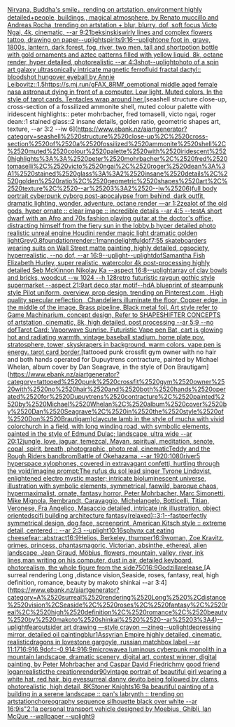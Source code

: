 [Nirvana, Buddha's smile，rending on artstation, environment highly detailed+people, buildings,, magical atmosphere, by Renato muccillo and Andreas Rocha, trending on artstation + blur, blurry, dof, soft focus,Victo Ngai, 4k, cinematic, --ar 9:21](https://www.ebank.nz/aiartgenerator?category=Nirvana%2C%2520Buddha%27s%2520smile%EF%BC%8Crending%2520on%2520artstation%2C%2520environment%2520highly%2520detailed%2Bpeople%2C%2520buildings%2C%2C%2520magical%2520atmosphere%2C%2520by%2520Renato%2520muccillo%2520and%2520Andreas%2520Rocha%2C%2520trending%2520on%2520artstation%2520%2B%2520blur%2C%2520blurry%2C%2520dof%2C%2520soft%2520focus%2CVicto%2520Ngai%2C%25204k%2C%2520cinematic%2C%2520--ar%25209%3A21)[beksinski](https://www.ebank.nz/aiartgenerator?category=beksinski)[swirly lines and complex flowers tattoo, drawing on paper](https://www.ebank.nz/aiartgenerator?category=swirly%2520lines%2520and%2520complex%2520flowers%2520tattoo%2C%2520drawing%2520on%2520paper)[--uplight](https://www.ebank.nz/aiartgenerator?category=--uplight)[spirits](https://www.ebank.nz/aiartgenerator?category=spirits)[9:16](https://www.ebank.nz/aiartgenerator?category=9%3A16)[--uplight](https://www.ebank.nz/aiartgenerator?category=--uplight)[one foot in, grave, 1800s, lantern, dark forest, fog, river, two men, tall and short](https://www.ebank.nz/aiartgenerator?category=one%2520foot%2520in%2C%2520grave%2C%25201800s%2C%2520lantern%2C%2520dark%2520forest%2C%2520fog%2C%2520river%2C%2520two%2520men%2C%2520tall%2520and%2520short)[potion bottle with gold ornaments and aztec patterns filled with yellow liquid, 8k, octane render, hyper detailed, photorealistic --ar 4:3](https://www.ebank.nz/aiartgenerator?category=potion%2520bottle%2520with%2520gold%2520ornaments%2520and%2520aztec%2520patterns%2520filled%2520with%2520yellow%2520liquid%2C%25208k%2C%2520octane%2520render%2C%2520hyper%2520detailed%2C%2520photorealistic%2520--ar%25204%3A3)[shot](https://www.ebank.nz/aiartgenerator?category=shot)[--uplight](https://www.ebank.nz/aiartgenerator?category=--uplight)[photo of a spin art galaxy ultrasonically intricate magnetic ferrofluid fractal dactyl:: bloodshot hungover eyeball by Annie Leibovitz::1.5](https://www.ebank.nz/aiartgenerator?category=photo%2520of%2520a%2520spin%2520art%2520galaxy%2520ultrasonically%2520intricate%2520magnetic%2520ferrofluid%2520fractal%2520dactyl%3A%3A%2520bloodshot%2520hungover%2520eyeball%2520by%2520Annie%2520Leibovitz%3A%3A1.5)[<https://s.mj.run/gFAX_8RMf_o>](https://www.ebank.nz/aiartgenerator?category=%3Chttps%3A//s.mj.run/gFAX_8RMf_o%3E)[emotional middle aged female nasa astronaut dying in front of a computer. Low light. Muted colors. In the style of tarot cards. Tentacles wrap around her.](https://www.ebank.nz/aiartgenerator?category=emotional%2520middle%2520aged%2520female%2520nasa%2520astronaut%2520dying%2520in%2520front%2520of%2520a%2520computer.%2520Low%2520light.%2520Muted%2520colors.%2520In%2520the%2520style%2520of%2520tarot%2520cards.%2520Tentacles%2520wrap%2520around%2520her.)[seashell structure close-up, cross-section of a fossilized ammonite shell, muted colour palette with iridescent highlights:: peter mohrbacher, fred tomaselli, victo ngai, roger dean::1 stained glass::2 insane details, golden ratio, geometric shapes art, texture, --ar 3:2 --iw 6](https://www.ebank.nz/aiartgenerator?category=seashell%2520structure%2520close-up%2C%2520cross-section%2520of%2520a%2520fossilized%2520ammonite%2520shell%2C%2520muted%2520colour%2520palette%2520with%2520iridescent%2520highlights%3A%3A%2520peter%2520mohrbacher%2C%2520fred%2520tomaselli%2C%2520victo%2520ngai%2C%2520roger%2520dean%3A%3A1%2520stained%2520glass%3A%3A2%2520insane%2520details%2C%2520golden%2520ratio%2C%2520geometric%2520shapes%2520art%2C%2520texture%2C%2520--ar%25203%3A2%2520--iw%25206)[full body portrait cyberpunk cyborg post-apocalypse from behind, dark outfit, dramatic lighting, wonder, adventure, octane render —ar 1:2](https://www.ebank.nz/aiartgenerator?category=full%2520body%2520portrait%2520cyberpunk%2520cyborg%2520post-apocalypse%2520from%2520behind%2C%2520dark%2520outfit%2C%2520dramatic%2520lighting%2C%2520wonder%2C%2520adventure%2C%2520octane%2520render%2520%E2%80%94ar%25201%3A2)[zealot of the old gods, hyper ornate :: clear image :: incredible details --ar 4:5 --test](https://www.ebank.nz/aiartgenerator?category=zealot%2520of%2520the%2520old%2520gods%2C%2520hyper%2520ornate%2520%3A%3A%2520clear%2520image%2520%3A%3A%2520incredible%2520details%2520--ar%25204%3A5%2520--test)[A short dwarf with an Afro and 70s fashion playing guitar at the doctor's office, distracting himself from the fiery sun in the lobby.b hyper detailed photo realistic unreal engine Houdini render magic light dramatic golden light](https://www.ebank.nz/aiartgenerator?category=A%2520short%2520dwarf%2520with%2520an%2520Afro%2520and%252070s%2520fashion%2520playing%2520guitar%2520at%2520the%2520doctor%27s%2520office%2C%2520distracting%2520himself%2520from%2520the%2520fiery%2520sun%2520in%2520the%2520lobby.b%2520hyper%2520detailed%2520photo%2520realistic%2520unreal%2520engine%2520Houdini%2520render%2520magic%2520light%2520dramatic%2520golden%2520light)[Grey](https://www.ebank.nz/aiartgenerator?category=Grey)[0.8](https://www.ebank.nz/aiartgenerator?category=0.8)[foundation](https://www.ebank.nz/aiartgenerator?category=foundation)[render::1](https://www.ebank.nz/aiartgenerator?category=render%3A%3A1)[mann](https://www.ebank.nz/aiartgenerator?category=mann)[delightful](https://www.ebank.nz/aiartgenerator?category=delightful)[dof](https://www.ebank.nz/aiartgenerator?category=dof)[7:5](https://www.ebank.nz/aiartgenerator?category=7%3A5)[5  skateboarders wearing suits on Wall Street matte painting, highly detailed, cgsociety, hyperrealistic, --no dof, --ar 16:9](https://www.ebank.nz/aiartgenerator?category=5%2520%2520skateboarders%2520wearing%2520suits%2520on%2520Wall%2520Street%2520matte%2520painting%2C%2520highly%2520detailed%2C%2520cgsociety%2C%2520hyperrealistic%2C%2520--no%2520dof%2C%2520--ar%252016%3A9)[--uplight](https://www.ebank.nz/aiartgenerator?category=--uplight)[--uplight](https://www.ebank.nz/aiartgenerator?category=--uplight)[dof](https://www.ebank.nz/aiartgenerator?category=dof)[Samantha Fish Elizabeth Hurley, super realistic, watercolor 4k post-processing highly detailed Seb McKinnon Nikolay Ka --aspect 16:8](https://www.ebank.nz/aiartgenerator?category=Samantha%2520Fish%2520Elizabeth%2520Hurley%2C%2520super%2520realistic%2C%2520watercolor%25204k%2520post-processing%2520highly%2520detailed%2520Seb%2520McKinnon%2520Nikolay%2520Ka%2520--aspect%252016%3A8)[--uplight](https://www.ebank.nz/aiartgenerator?category=--uplight)[array of clay bowls and bricks, woodcut --w 1024 --h 128](https://www.ebank.nz/aiartgenerator?category=array%2520of%2520clay%2520bowls%2520and%2520bricks%2C%2520woodcut%2520--w%25201024%2520--h%2520128)[retro futuristic raygun gothic style supermarket --aspect 21:9](https://www.ebank.nz/aiartgenerator?category=retro%2520futuristic%2520raygun%2520gothic%2520style%2520supermarket%2520--aspect%252021%3A9)[art deco star motif](https://www.ebank.nz/aiartgenerator?category=art%2520deco%2520star%2520motif)[--hd](https://www.ebank.nz/aiartgenerator?category=--hd)[A blueprint of steampunk style Pilot uniform,  overview, prop design,  trending on Pinterest.com  , High quality specular reflection ,  Chandeliers illuminate the floor, Copper  edge, in the middle of the image, Brass pipeline,  Black metal foil,  Art style refer to Game Machinarium.  concept design, Refer to SHAPESHIFTER CONCEPTS  of artstation, cinematic,  8k, high detailed,  post processing    --ar 5:9   --no dof](https://www.ebank.nz/aiartgenerator?category=A%2520blueprint%2520of%2520steampunk%2520style%2520Pilot%2520uniform%2C%2520%2520overview%2C%2520prop%2520design%2C%2520%2520trending%2520on%2520Pinterest.com%2520%2520%2C%2520High%2520quality%2520specular%2520reflection%2520%2C%2520%2520Chandeliers%2520illuminate%2520the%2520floor%2C%2520Copper%2520%2520edge%2C%2520in%2520the%2520middle%2520of%2520the%2520image%2C%2520Brass%2520pipeline%2C%2520%2520Black%2520metal%2520foil%2C%2520%2520Art%2520style%2520refer%2520to%2520Game%2520Machinarium.%2520%2520concept%2520design%2C%2520Refer%2520to%2520SHAPESHIFTER%2520CONCEPTS%2520%2520of%2520artstation%2C%2520cinematic%2C%2520%25208k%2C%2520high%2520detailed%2C%2520%2520post%2520processing%2520%2520%2520%2520--ar%25205%3A9%2520%2520%2520--no%2520dof)[Tarot Card: Vaporwave Sunrise. Futuristic Vape pen Bat, cart is glowing hot and radiating warmth. vintage baseball stadium, home plate pov. stratosphere, tower, skyskrapers in background. warm colors. vape pen is energy. tarot card border.](https://www.ebank.nz/aiartgenerator?category=Tarot%2520Card%3A%2520Vaporwave%2520Sunrise.%2520Futuristic%2520Vape%2520pen%2520Bat%2C%2520cart%2520is%2520glowing%2520hot%2520and%2520radiating%2520warmth.%2520vintage%2520baseball%2520stadium%2C%2520home%2520plate%2520pov.%2520stratosphere%2C%2520tower%2C%2520skyskrapers%2520in%2520background.%2520warm%2520colors.%2520vape%2520pen%2520is%2520energy.%2520tarot%2520card%2520border.)[tattooed punk crossfit gym owner with no hair and both hands operated for Dupuytrens contracture, painted by Michael Whelan, album cover by Dan Seagrave, in the style of Don Brautigam](https://www.ebank.nz/aiartgenerator?category=tattooed%2520punk%2520crossfit%2520gym%2520owner%2520with%2520no%2520hair%2520and%2520both%2520hands%2520operated%2520for%2520Dupuytrens%2520contracture%2C%2520painted%2520by%2520Michael%2520Whelan%2C%2520album%2520cover%2520by%2520Dan%2520Seagrave%2C%2520in%2520the%2520style%2520of%2520Don%2520Brautigam)[clay](https://www.ebank.nz/aiartgenerator?category=clay)[cute lamb in the style of mucha with vivid color](https://www.ebank.nz/aiartgenerator?category=cute%2520lamb%2520in%2520the%2520style%2520of%2520mucha%2520with%2520vivid%2520color)[church in a field, with long winding road, with symbolic elements, painted in the style of Edmund Dulac; landscape, ultra wide --ar 20:12](https://www.ebank.nz/aiartgenerator?category=church%2520in%2520a%2520field%2C%2520with%2520long%2520winding%2520road%2C%2520with%2520symbolic%2520elements%2C%2520painted%2520in%2520the%2520style%2520of%2520Edmund%2520Dulac%3B%2520landscape%2C%2520ultra%2520wide%2520--ar%252020%3A12)[jungle, love, jaguar, temezcal, Mayan, spiritual, meditation, senote, copal, spirit, breath, photographic, photo real, cinematic](https://www.ebank.nz/aiartgenerator?category=jungle%2C%2520love%2C%2520jaguar%2C%2520temezcal%2C%2520Mayan%2C%2520spiritual%2C%2520meditation%2C%2520senote%2C%2520copal%2C%2520spirit%2C%2520breath%2C%2520photographic%2C%2520photo%2520real%2C%2520cinematic)[Teddy and the Rough Riders band](https://www.ebank.nz/aiartgenerator?category=Teddy%2520and%2520the%2520Rough%2520Riders%2520band)[brom](https://www.ebank.nz/aiartgenerator?category=brom)[Battle of Okehazama, --ar 1920:1080](https://www.ebank.nz/aiartgenerator?category=Battle%2520of%2520Okehazama%2C%2520--ar%25201920%3A1080)[river](https://www.ebank.nz/aiartgenerator?category=river)[5 hyperspace xylophones, covered in extravagant confetti, hurtling through the void](https://www.ebank.nz/aiartgenerator?category=5%2520hyperspace%2520xylophones%2C%2520covered%2520in%2520extravagant%2520confetti%2C%2520hurtling%2520through%2520the%2520void)[/imagine prompt:The rufus du sol lead singer Tyrone Lindqvist, enlightened electro mystic master; intricate bioluminescent universe, illustration with symbolic elements, symmetrical, faewild, baroque chaos, hypermaximalist, ornate, fantasy horror, Peter Mohrbacher, Marc Simonetti, Mike Mignola, Rembrandt, Caravaggio, Michelangelo, Botticelli, Titian, Veronese, Fra Angelico, Masaccio detailed, intricate ink illustration, object oriented](https://www.ebank.nz/aiartgenerator?category=/imagine%2520prompt%3AThe%2520rufus%2520du%2520sol%2520lead%2520singer%2520Tyrone%2520Lindqvist%2C%2520enlightened%2520electro%2520mystic%2520master%3B%2520intricate%2520bioluminescent%2520universe%2C%2520illustration%2520with%2520symbolic%2520elements%2C%2520symmetrical%2C%2520faewild%2C%2520baroque%2520chaos%2C%2520hypermaximalist%2C%2520ornate%2C%2520fantasy%2520horror%2C%2520Peter%2520Mohrbacher%2C%2520Marc%2520Simonetti%2C%2520Mike%2520Mignola%2C%2520Rembrandt%2C%2520Caravaggio%2C%2520Michelangelo%2C%2520Botticelli%2C%2520Titian%2C%2520Veronese%2C%2520Fra%2520Angelico%2C%2520Masaccio%2520detailed%2C%2520intricate%2520ink%2520illustration%2C%2520object%2520oriented)[scifi building architecture fantasy](https://www.ebank.nz/aiartgenerator?category=scifi%2520building%2520architecture%2520fantasy)[(relaxed)](https://www.ebank.nz/aiartgenerator?category=%28relaxed%29)[::](https://www.ebank.nz/aiartgenerator?category=%3A%3A)[3:1](https://www.ebank.nz/aiartgenerator?category=3%3A1)[--fast](https://www.ebank.nz/aiartgenerator?category=--fast)[perfectly symmetrical design, dog face, screenprint, American Kitsch style :: extreme detail, centered :: --ar 2:3 --uplight](https://www.ebank.nz/aiartgenerator?category=perfectly%2520symmetrical%2520design%2C%2520dog%2520face%2C%2520screenprint%2C%2520American%2520Kitsch%2520style%2520%3A%3A%2520extreme%2520detail%2C%2520centered%2520%3A%3A%2520--ar%25202%3A3%2520--uplight)[10:16](https://www.ebank.nz/aiartgenerator?category=10%3A16)[sphynx cat eating cheese](https://www.ebank.nz/aiartgenerator?category=sphynx%2520cat%2520eating%2520cheese)[fear::abstract](https://www.ebank.nz/aiartgenerator?category=fear%3A%3Aabstract)[16:9](https://www.ebank.nz/aiartgenerator?category=16%3A9)[Helios, Berkeley, thumper](https://www.ebank.nz/aiartgenerator?category=Helios%2C%2520Berkeley%2C%2520thumper)[16:9](https://www.ebank.nz/aiartgenerator?category=16%3A9)[woman, Zoe Kravitz, grimes, princess, phantasmagoric, Victorian, absinthe, ethereal, alien landscape, Jean Giraud, Möbius, flowers, mountain, valley, river, ink lines,](https://www.ebank.nz/aiartgenerator?category=woman%2C%2520Zoe%2520Kravitz%2C%2520grimes%2C%2520princess%2C%2520phantasmagoric%2C%2520Victorian%2C%2520absinthe%2C%2520ethereal%2C%2520alien%2520landscape%2C%2520Jean%2520Giraud%2C%2520M%C3%B6bius%2C%2520flowers%2C%2520mountain%2C%2520valley%2C%2520river%2C%2520ink%2520lines%2C)[man writing on his computer, dust in air, detailed keyboard, photorealism, the whole figure from the side](https://www.ebank.nz/aiartgenerator?category=man%2520writing%2520on%2520his%2520computer%2C%2520dust%2520in%2520air%2C%2520detailed%2520keyboard%2C%2520photorealism%2C%2520the%2520whole%2520figure%2520from%2520the%2520side)[750](https://www.ebank.nz/aiartgenerator?category=750)[16:9](https://www.ebank.nz/aiartgenerator?category=16%3A9)[Godzilla](https://www.ebank.nz/aiartgenerator?category=Godzilla)[release.](https://www.ebank.nz/aiartgenerator?category=release.)[A surreal rendering Long ,distance vision,Seaside, roses, fantasy, real, high definition, romance, beauty by makoto shinkai  --ar 3:4](https://www.ebank.nz/aiartgenerator?category=A%2520surreal%2520rendering%2520Long%2520%2Cdistance%2520vision%2CSeaside%2C%2520roses%2C%2520fantasy%2C%2520real%2C%2520high%2520definition%2C%2520romance%2C%2520beauty%2520by%2520makoto%2520shinkai%2520%2520--ar%25203%3A4)[--uplight](https://www.ebank.nz/aiartgenerator?category=--uplight)[fear](https://www.ebank.nz/aiartgenerator?category=fear)[outsider art drawing —style crayon —zineq](https://www.ebank.nz/aiartgenerator?category=outsider%2520art%2520drawing%2520%E2%80%94style%2520crayon%2520%E2%80%94zineq)[--uplight](https://www.ebank.nz/aiartgenerator?category=--uplight)[depressing mirror, detailed oil painting](https://www.ebank.nz/aiartgenerator?category=depressing%2520mirror%2C%2520detailed%2520oil%2520painting)[blur](https://www.ebank.nz/aiartgenerator?category=blur)[1](https://www.ebank.nz/aiartgenerator?category=1)[Assyrian Empire highly detailed, cinematic, realistic](https://www.ebank.nz/aiartgenerator?category=Assyrian%2520Empire%2520highly%2520detailed%2C%2520cinematic%2C%2520realistic)[dragons in love](https://www.ebank.nz/aiartgenerator?category=dragons%2520in%2520love)[stone gargoyle, russian matchbox label --ar 11:17](https://www.ebank.nz/aiartgenerator?category=stone%2520gargoyle%2C%2520russian%2520matchbox%2520label%2520--ar%252011%3A17)[16:9](https://www.ebank.nz/aiartgenerator?category=16%3A9)[16.9](https://www.ebank.nz/aiartgenerator?category=16.9)[dof::-0.9](https://www.ebank.nz/aiartgenerator?category=dof%3A%3A-0.9)[14:9](https://www.ebank.nz/aiartgenerator?category=14%3A9)[16:9](https://www.ebank.nz/aiartgenerator?category=16%3A9)[microwave](https://www.ebank.nz/aiartgenerator?category=microwave)[a luminous cyberpunk monolith in a mountain landscape, dramatic scenery, digital art, contest winner, digital painting, by Peter Mohrbacher and Caspar David Friedrich](https://www.ebank.nz/aiartgenerator?category=a%2520luminous%2520cyberpunk%2520monolith%2520in%2520a%2520mountain%2520landscape%2C%2520dramatic%2520scenery%2C%2520digital%2520art%2C%2520contest%2520winner%2C%2520digital%2520painting%2C%2520by%2520Peter%2520Mohrbacher%2520and%2520Caspar%2520David%2520Friedrich)[my good friend logan](https://www.ebank.nz/aiartgenerator?category=my%2520good%2520friend%2520logan)[realistic](https://www.ebank.nz/aiartgenerator?category=realistic)[the creation](https://www.ebank.nz/aiartgenerator?category=the%2520creation)[render](https://www.ebank.nz/aiartgenerator?category=render)[90](https://www.ebank.nz/aiartgenerator?category=90)[vintage portrait of beautiful girl wearing a white hat, red hair, big eyes](https://www.ebank.nz/aiartgenerator?category=vintage%2520portrait%2520of%2520beautiful%2520girl%2520wearing%2520a%2520white%2520hat%2C%2520red%2520hair%2C%2520big%2520eyes)[surreal danny devito being followed by clams, photorealistic, high detail, 8K](https://www.ebank.nz/aiartgenerator?category=surreal%2520danny%2520devito%2520being%2520followed%2520by%2520clams%2C%2520photorealistic%2C%2520high%2520detail%2C%25208K)[Stoner Knights](https://www.ebank.nz/aiartgenerator?category=Stoner%2520Knights)[16:9](https://www.ebank.nz/aiartgenerator?category=16%3A9)[a beautiful painting of a building in a serene landscape :: pan's labrynth :: trending on artstation](https://www.ebank.nz/aiartgenerator?category=a%2520beautiful%2520painting%2520of%2520a%2520building%2520in%2520a%2520serene%2520landscape%2520%3A%3A%2520pan%27s%2520labrynth%2520%3A%3A%2520trending%2520on%2520artstation)[choreography sequence  silhouette black over white --ar 16:9](https://www.ebank.nz/aiartgenerator?category=choreography%2520sequence%2520%2520silhouette%2520black%2520over%2520white%2520--ar%252016%3A9)[is"](https://www.ebank.nz/aiartgenerator?category=is%22)[2:1](https://www.ebank.nz/aiartgenerator?category=2%3A1)[a personal transport vehicle designed by Moebius, Ghibli, Ian McQue --wallpaper --uplight](https://www.ebank.nz/aiartgenerator?category=a%2520personal%2520transport%2520vehicle%2520designed%2520by%2520Moebius%2C%2520Ghibli%2C%2520Ian%2520McQue%2520--wallpaper%2520--uplight)[9](https://www.ebank.nz/aiartgenerator?category=9)